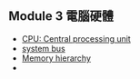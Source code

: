 ## Module 3  電腦硬體

- [CPU: Central processing unit](https://en.wikipedia.org/wiki/Central_processing_unit)
- [system bus](https://en.wikipedia.org/wiki/Bus_(computing))
- [Memory hierarchy](https://en.wikipedia.org/wiki/Memory_hierarchy)
- 


